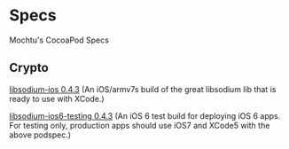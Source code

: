 Specs
=====

Mochtu's CocoaPod Specs


Crypto
------

[libsodium-ios 0.4.3](https://github.com/mochtu/Specs/tree/master/libsodium-ios/0.4.3)
(An iOS/armv7s build of the great libsodium lib that is ready to use with XCode.)

[libsodium-ios6-testing 0.4.3](https://github.com/mochtu/Specs/tree/master/libsodium-ios6-testing/0.4.3)
(An iOS 6 test build for deploying iOS 6 apps. For testing only, production apps should use iOS7 and XCode5 with the above podspec.)
